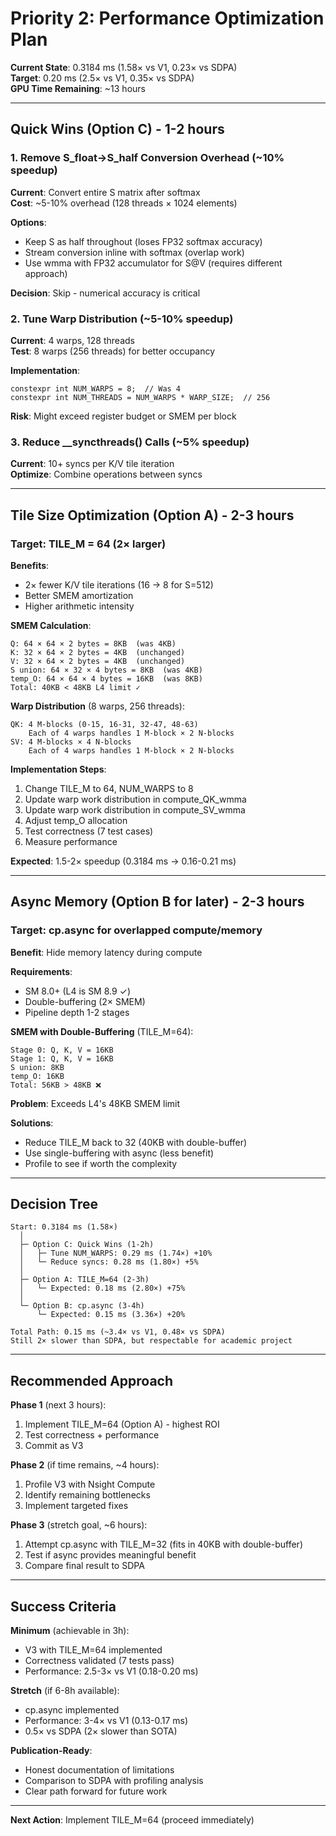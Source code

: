 # Priority 2: Performance Optimization Plan

**Current State**: 0.3184 ms (1.58× vs V1, 0.23× vs SDPA)  
**Target**: 0.20 ms (2.5× vs V1, 0.35× vs SDPA)  
**GPU Time Remaining**: ~13 hours

---

## Quick Wins (Option C) - 1-2 hours

### 1. Remove S_float→S_half Conversion Overhead (~10% speedup)
**Current**: Convert entire S matrix after softmax  
**Cost**: ~5-10% overhead (128 threads × 1024 elements)

**Options**:
- Keep S as half throughout (loses FP32 softmax accuracy)
- Stream conversion inline with softmax (overlap work)
- Use wmma with FP32 accumulator for S@V (requires different approach)

**Decision**: Skip - numerical accuracy is critical

### 2. Tune Warp Distribution (~5-10% speedup)
**Current**: 4 warps, 128 threads  
**Test**: 8 warps (256 threads) for better occupancy

**Implementation**:
```cuda
constexpr int NUM_WARPS = 8;  // Was 4
constexpr int NUM_THREADS = NUM_WARPS * WARP_SIZE;  // 256
```

**Risk**: Might exceed register budget or SMEM per block

### 3. Reduce __syncthreads() Calls (~5% speedup)
**Current**: 10+ syncs per K/V tile iteration  
**Optimize**: Combine operations between syncs

---

## Tile Size Optimization (Option A) - 2-3 hours

### Target: TILE_M = 64 (2× larger)

**Benefits**:
- 2× fewer K/V tile iterations (16 → 8 for S=512)
- Better SMEM amortization
- Higher arithmetic intensity

**SMEM Calculation**:
```
Q: 64 × 64 × 2 bytes = 8KB  (was 4KB)
K: 32 × 64 × 2 bytes = 4KB  (unchanged)
V: 32 × 64 × 2 bytes = 4KB  (unchanged)
S union: 64 × 32 × 4 bytes = 8KB  (was 4KB)
temp_O: 64 × 64 × 4 bytes = 16KB  (was 8KB)
Total: 40KB < 48KB L4 limit ✓
```

**Warp Distribution** (8 warps, 256 threads):
```
QK: 4 M-blocks (0-15, 16-31, 32-47, 48-63)
    Each of 4 warps handles 1 M-block × 2 N-blocks
SV: 4 M-blocks × 4 N-blocks
    Each of 4 warps handles 1 M-block × 2 N-blocks
```

**Implementation Steps**:
1. Change TILE_M to 64, NUM_WARPS to 8
2. Update warp work distribution in compute_QK_wmma
3. Update warp work distribution in compute_SV_wmma
4. Adjust temp_O allocation
5. Test correctness (7 test cases)
6. Measure performance

**Expected**: 1.5-2× speedup (0.3184 ms → 0.16-0.21 ms)

---

## Async Memory (Option B for later) - 2-3 hours

### Target: cp.async for overlapped compute/memory

**Benefit**: Hide memory latency during compute

**Requirements**:
- SM 8.0+ (L4 is SM 8.9 ✓)
- Double-buffering (2× SMEM)
- Pipeline depth 1-2 stages

**SMEM with Double-Buffering** (TILE_M=64):
```
Stage 0: Q, K, V = 16KB
Stage 1: Q, K, V = 16KB
S union: 8KB
temp_O: 16KB
Total: 56KB > 48KB ❌
```

**Problem**: Exceeds L4's 48KB SMEM limit

**Solutions**:
- Reduce TILE_M back to 32 (40KB with double-buffer)
- Use single-buffering with async (less benefit)
- Profile to see if worth the complexity

---

## Decision Tree

```
Start: 0.3184 ms (1.58×)
  │
  ├─ Option C: Quick Wins (1-2h)
  │   ├─ Tune NUM_WARPS: 0.29 ms (1.74×) +10%
  │   └─ Reduce syncs: 0.28 ms (1.80×) +5%
  │
  ├─ Option A: TILE_M=64 (2-3h)
  │   └─ Expected: 0.18 ms (2.80×) +75%
  │
  └─ Option B: cp.async (3-4h)
      └─ Expected: 0.15 ms (3.36×) +20%

Total Path: 0.15 ms (~3.4× vs V1, 0.48× vs SDPA)
Still 2× slower than SDPA, but respectable for academic project
```

---

## Recommended Approach

**Phase 1** (next 3 hours):
1. Implement TILE_M=64 (Option A) - highest ROI
2. Test correctness + performance
3. Commit as V3

**Phase 2** (if time remains, ~4 hours):
1. Profile V3 with Nsight Compute
2. Identify remaining bottlenecks
3. Implement targeted fixes

**Phase 3** (stretch goal, ~6 hours):
1. Attempt cp.async with TILE_M=32 (fits in 40KB with double-buffer)
2. Test if async provides meaningful benefit
3. Compare final result to SDPA

---

## Success Criteria

**Minimum** (achievable in 3h):
- V3 with TILE_M=64 implemented
- Correctness validated (7 tests pass)
- Performance: 2.5-3× vs V1 (0.18-0.20 ms)

**Stretch** (if 6-8h available):
- cp.async implemented
- Performance: 3-4× vs V1 (0.13-0.17 ms)
- 0.5× vs SDPA (2× slower than SOTA)

**Publication-Ready**:
- Honest documentation of limitations
- Comparison to SDPA with profiling analysis
- Clear path forward for future work

---

**Next Action**: Implement TILE_M=64 (proceed immediately)

